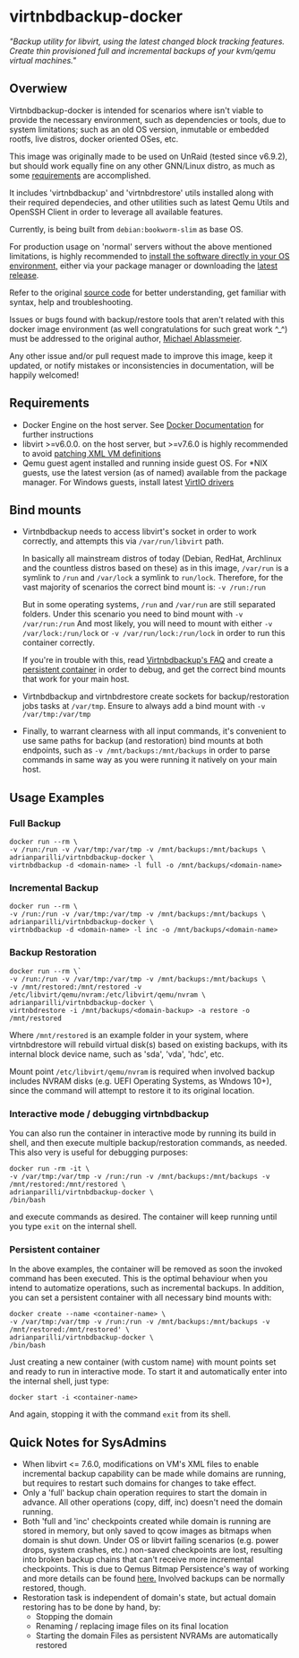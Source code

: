 # virtnbdbackup-docker

*"Backup utility for libvirt, using the latest changed block tracking features. Create thin provisioned full and incremental backups of your kvm/qemu virtual machines."*

## Overwiew
Virtnbdbackup-docker is intended for scenarios where isn't viable to provide the necessary environment, such as dependencies or tools, due to system limitations; such as an old OS version, inmutable or embedded rootfs, live distros, docker oriented OSes, etc.

This image was originally made to be used on UnRaid (tested since v6.9.2), but should work equally fine on any other GNN/Linux distro, as much as some [requirements](#requirements) are accomplished.

It includes 'virtnbdbackup' and 'virtnbdrestore' utils installed along with their required dependecies, and other utilities such as latest Qemu Utils and OpenSSH Client in order to leverage all available features.

Currently, is being built from `debian:bookworm-slim` as base OS.

For production usage on 'normal' servers without the above mentioned limitations, is highly recommended to [install the software directly in your OS environment,](https://github.com/abbbi/virtnbdbackup#installation) either via your package manager or downloading the [latest release](https://github.com/abbbi/virtnbdbackup/releases).

Refer to the original [source code](https://github.com/abbbi/virtnbdbackup) for better understanding, get familiar with syntax, help and troubleshooting.

Issues or bugs found with backup/restore tools that aren't related with this docker image environment (as well congratulations for such great work ^_^) must be addressed to the original author, [Michael Ablassmeier](https://github.com/abbbi).

Any other issue and/or pull request made to improve this image, keep it updated, or notify  mistakes or inconsistencies in documentation, will be happily welcomed!

## Requirements
- Docker Engine on the host server. See [Docker Documentation](https://docs.docker.com/get-docker/) for further instructions
- libvirt >=v6.0.0. on the host server, but >=v7.6.0 is highly recommended to avoid [patching XML VM definitions](https://github.com/abbbi/virtnbdbackup#libvirt-versions--760-debian-bullseye-ubuntu-20x)
- Qemu guest agent installed and running inside guest OS. For *NIX guests, use the latest version (as of named) available from the package manager. For Windows guests, install latest [VirtIO drivers](https://fedorapeople.org/groups/virt/virtio-win/direct-downloads/archive-virtio/)

## Bind mounts

- Virtnbdbackup needs to access libvirt's socket in order to work correctly, and attempts this via `/var/run/libvirt` path.

  In basically all mainstream distros of today (Debian, RedHat, Archlinux and the countless distros based on these) as in this image, `/var/run` is a symlink to `/run` and `/var/lock` a symlink to `run/lock`.
  Therefore, for the vast majority of scenarios the correct bind mount is: `-v /run:/run`

  But in some operating systems, `/run` and `/var/run` are still separated folders. Under this scenario you need to bind mount with `-v /var/run:/run`
  And most likely, you will need to mount with either `-v /var/lock:/run/lock` or `-v /var/run/lock:/run/lock` in order to run this container correctly.

  If you're in trouble with this, read [Virtnbdbackup's FAQ](https://github.com/abbbi/virtnbdbackup#faq) and create a [persistent container](#persistent-container) in order to debug, and get the correct bind mounts that work for your main host.

- Virtnbdbackup and virtnbdrestore create sockets for backup/restoration jobs tasks at `/var/tmp`. Ensure to always add a bind mount with `-v /var/tmp:/var/tmp`

- Finally, to warrant clearness with all input commands, it's convenient to use same paths for backup (and restoration) bind mounts at both endpoints, such as `-v /mnt/backups:/mnt/backups` in order to parse commands in same way as you were running it natively on your main host.

## Usage Examples

### Full Backup

```
docker run --rm \
-v /run:/run -v /var/tmp:/var/tmp -v /mnt/backups:/mnt/backups \
adrianparilli/virtnbdbackup-docker \
virtnbdbackup -d <domain-name> -l full -o /mnt/backups/<domain-name>
```
### Incremental Backup

```
docker run --rm \
-v /run:/run -v /var/tmp:/var/tmp -v /mnt/backups:/mnt/backups \
adrianparilli/virtnbdbackup-docker \
virtnbdbackup -d <domain-name> -l inc -o /mnt/backups/<domain-name>
```

### Backup Restoration

```
docker run --rm \`
-v /run:/run -v /var/tmp:/var/tmp -v /mnt/backups:/mnt/backups \
-v /mnt/restored:/mnt/restored -v /etc/libvirt/qemu/nvram:/etc/libvirt/qemu/nvram \
adrianparilli/virtnbdbackup-docker \
virtnbdrestore -i /mnt/backups/<domain-backup> -a restore -o /mnt/restored
```

Where `/mnt/restored` is an example folder in your system, where virtnbdrestore will rebuild virtual disk(s) based on existing backups, with its internal block device name, such as 'sda', 'vda', 'hdc', etc.

Mount point `/etc/libvirt/qemu/nvram` is required when involved backup includes NVRAM disks (e.g. UEFI Operating Systems, as Wndows 10+), since the command will attempt to restore it to its original location.

### Interactive mode / debugging virtnbdbackup

You can also run the container in interactive mode by running its build in shell, and then execute multiple backup/restoration commands, as needed. This also very is useful for debugging purposes:

```
docker run -rm -it \
-v /var/tmp:/var/tmp -v /run:/run -v /mnt/backups:/mnt/backups -v /mnt/restored:/mnt/restored \
adrianparilli/virtnbdbackup-docker \
/bin/bash
```

and execute commands as desired. The container will keep running until you type `exit` on the internal shell.

### Persistent container
In the above examples, the container will be removed as soon the invoked command has been executed. This is the optimal behaviour when you intend to automatize operations,  such as incremental backups. In addition, you can set a persistent container with all necessary bind mounts with:

```
docker create --name <container-name> \
-v /var/tmp:/var/tmp -v /run:/run -v /mnt/backups:/mnt/backups -v /mnt/restored:/mnt/restored' \
adrianparilli/virtnbdbackup-docker \
/bin/bash
```

Just creating a new container (with custom name) with mount points set and ready to run in interactive mode. To start it and automatically enter into the internal shell, just type:

```
docker start -i <container-name>
```

And again, stopping it with the command `exit` from its shell.

## Quick Notes for SysAdmins

- When libvirt <= 7.6.0, modifications on VM's XML files to enable incremental backup capability can be made while domains are running, but requires to restart such domains for changes to take effect.
- Only a 'full' backup chain operation requires to start the domain in advance. All other operations (copy, diff, inc) doesn't need the domain running.
- Both 'full and 'inc' checkpoints created while domain is running are stored in memory, but only saved to qcow images as bitmaps when domain is shut down. Under OS or libvirt failing scenarios (e.g. power drops, system crashes, etc.) non-saved checkpoints are lost, resulting into broken backup chains that can't receive more incremental checkpoints. This is due to Qemus Bitmap Persistence's way of working and more details can be found [here.](https://qemu-project.gitlab.io/qemu/interop/bitmaps.html#id17) Involved backups can be normally restored, though.
- Restoration task is independent of domain's state, but actual domain restoring has to be done by hand, by:
  - Stopping the domain
  - Renaming / replacing image files on its final location
  - Starting the domain
  Files as persistent NVRAMs are automatically restored
